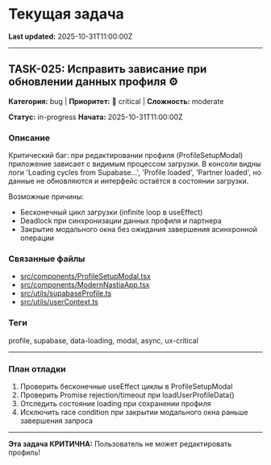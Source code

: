 # Текущая задача

**Last updated:** 2025-10-31T11:00:00Z

---

## TASK-025: Исправить зависание при обновлении данных профиля ⚙️

**Категория:** bug | **Приоритет:** 🔴 critical | **Сложность:** moderate

**Статус:** in-progress
**Начата:** 2025-10-31T11:00:00Z

### Описание

Критический баг: при редактировании профиля (ProfileSetupModal) приложение зависает с видимым процессом загрузки. В консоли видны логи 'Loading cycles from Supabase...', 'Profile loaded', 'Partner loaded', но данные не обновляются и интерфейс остаётся в состоянии загрузки.

Возможные причины:
- Бесконечный цикл загрузки (infinite loop в useEffect)
- Deadlock при синхронизации данных профиля и партнера
- Закрытие модального окна без ожидания завершения асинхронной операции

### Связанные файлы

- [src/components/ProfileSetupModal.tsx](../../src/components/ProfileSetupModal.tsx)
- [src/components/ModernNastiaApp.tsx](../../src/components/ModernNastiaApp.tsx)
- [src/utils/supabaseProfile.ts](../../src/utils/supabaseProfile.ts)
- [src/utils/userContext.ts](../../src/utils/userContext.ts)

### Теги

profile, supabase, data-loading, modal, async, ux-critical

---

### План отладки

1. Проверить бесконечные useEffect циклы в ProfileSetupModal
2. Проверить Promise rejection/timeout при loadUserProfileData()
3. Отследить состояние loading при сохранении профиля
4. Исключить race condition при закрытии модального окна раньше завершения запроса

---

**Эта задача КРИТИЧНА:** Пользователь не может редактировать профиль!
